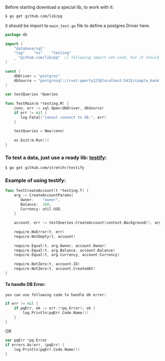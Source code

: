 

Before starting download a special lib, to work with it:

```bash
$ go get github.com/lib/pq
```

it should be import to `main_test.go` file to define a postgres Driver here.


```go
package db  
  
import (  
    "database/sql"  
    "log"    "os"    "testing"  
    _ "github.com/lib/pq"  // following import not used, but it should be here!!!
)  
  
const (  
    dbDriver = "postgres"  
    dbSource = "postgresql://root:qwerty123@localhost:5432/simple_bank?sslmode=disable"  
)  
  
var testQueries *Queries  
  
func TestMain(m *testing.M) {  
    conn, err := sql.Open(dbDriver, dbSource)  
    if err != nil {  
       log.Fatal("cannot connect to db:", err)  
    }  
  
    testQueries = New(conn)  
  
    os.Exit(m.Run())  
}
```


### To test a data, just use a ready lib: [testify](https://github.com/stretchr/testify):

```bash
$ go get github.com/stretchr/testify
```

### Example of using testify:

```go
func TestCreateAccount(t *testing.T) {  
    arg := CreateAccountParams{  
       Owner:    "owner",  
       Balance:  100,  
       Currency: util.USD,  
    }  
  
    account, err := testQueries.CreateAccount(context.Background(), arg)  
  
    require.NoError(t, err)  
    require.NotEmpty(t, account)  
  
    require.Equal(t, arg.Owner, account.Owner)  
    require.Equal(t, arg.Balance, account.Balance)  
    require.Equal(t, arg.Currency, account.Currency)  
  
    require.NotZero(t, account.ID)  
    require.NotZero(t, account.CreatedAt)  
}
```



#### To handle DB Error:

`you can use following code to handle db error:`

```go
if err != nil {
	if pqErr, ok := err.(*pq.Error); ok {
		log.Println(pqErr.Code.Name())
	}
}
```

OR

```go
var pqErr *pq.Error  
if errors.As(err, &pqErr) {  
    log.Println(pqErr.Code.Name())  
}
```

